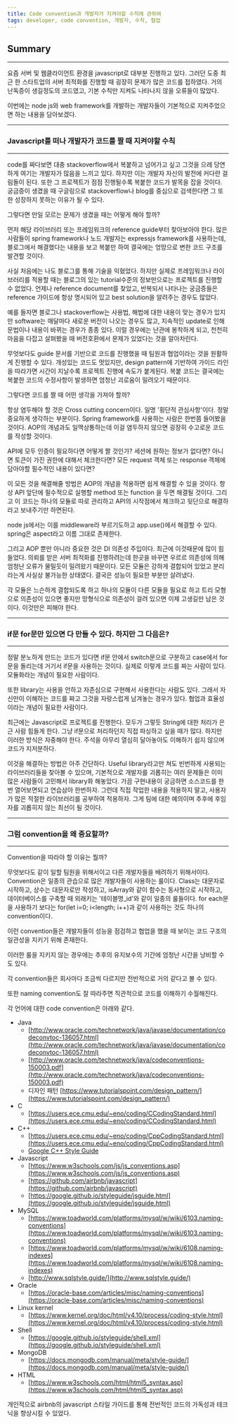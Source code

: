 ```yaml
---
title: Code convention과 개발자가 지켜야할 수칙에 관하여
tags: developer, code convention, 개발자, 수칙, 협업
---
```


## Summary
---
 요즘 서버 및 웹클라이언트 환경을 javascript로 대부분 진행하고 있다.
 그러던 도중 최근 한 스타트업의 서버 최적화를 진행할 때 굉장히 문제가 많은 코드를 접하였다.
 거의 난독증이 생길정도의 코드였고, 기본 수칙만 지켜도 나타나지 않을 오류들이 많았다.

 이번에는 node js와 web framework를 개발하는 개발자들이 기본적으로 지켜주었으면 하는 내용을 담아보겠다.

---
### Javascript를 떠나 개발자가 코드를 짤 때 지켜야할 수칙
---
 code를 짜다보면 대충 stackoverflow에서 복붙하고 넘어가고 싶고 그것을 으레 당연하게 여기는 개발자가 많음을 느끼고 있다.
 하지만 이는 개발자 자신의 발전에 커다란 걸림돌이 된다. 또한 그 프로젝트가 점점 진행될수록 복붙한 코드가 발목을 잡을 것이다.
 궁금증이 생겼을 때 구글링으로 stackoverflow나 blog를 중심으로 검색한다면 그 또한 성장하지 못하는 이유가 될 수 있다.

 그렇다면 만일 모르는 문제가 생겼을 때는 어떻게 해야 할까?

 먼저 해당 라이브러리 또는 프레임워크의 reference guide부터 찾아보아야 한다. 
 많은 사람들이 spring framework나 노드 개발자는 expressjs framework를 사용하는데,
 블로그에서 해결했다는 내용을 보고 복붙만 하여 결국에는 엉망으로 변한 코드 구조를 발견할 것이다.

 사실 처음에는 나도 블로그를 통해 기술을 익혔었다. 하지만 실제로 프레임워크나 라이브러리를 적용할 때는 
 블로그의 있는 tutorial수준의 정보만으로는 프로젝트를 진행할 수 없었다. 언제나 reference document를 찾았고,
 반복되서 나타나는 궁금증들은 reference 가이드에 항상 명시되어 있고 best solution을 알려주는 경우도 많았다.

 예를 들자면 블로그나 stackoverflow는 사용법, 해법에 대한 내용이 맞는 경우가 있지만 software는 매달마다
 새로운 버전이 나오는 경우도 많고, 지속적인 update로 인해 문법이나 내용이 바뀌는 경우가 종종 있다.
 이럴 경우에는 난관에 봉착하게 되고, 천천히 마음을 다잡고 살펴봤을 때 버전호환에서 문제가 있었다는 것을
 알아차린다.

 무엇보다도 guide 문서를 기반으로 코드를 진행했을 때 팀원과 협업이라는 것을 원활하게 진행할 수 있다.
 개성있는 코드도 멋있지만, design pattern에 기반하여 가이드 라인을 따라가면 시간이 지날수록
 프로젝트 진행에 속도가 붙게된다. 복붙 코드는 결국에는 복붙한 코드의 수정사항이 발생하면 엄청난 괴로움이 밀려오기 때문이다.

 그렇다면 코드를 짤 때 어떤 생각을 가져야 할까?

 항상 염두해야 할 것은 Cross cutting concern이다.
 일명 '횡단적 관심사항'이다. 정말 중요하게 생각하는 부분이다.
 Spring framework를 사용하는 사람은 한번쯤 들어봤을 것이다. AOP의 개념과도 일맥상통하는데
 이걸 염두하지 않으면 굉장히 수고로운 코드를 작성할 것이다.

 API에 모두 인증이 필요하다면 어떻게 짤 것인가? 세션에 원하는 정보가 없다면? 아니면 토큰이 가진 권한에 대해서 체크한다면?
 모든 request 객체 또는 response 객체에 담아야할 필수적인 내용이 있다면?

 이 모든 것을 해결해줄 방법은 AOP의 개념을 적용하면 쉽게 해결할 수 있을 것이다.
 항상 API 앞단에 필수적으로 실행할 method 또는 function 을 두면 해결될 것이다.
 그리고 이 코드는 하나의 모듈로 따로 관리하고 API의 시작점에서 체크하고 뒷단으로 해결하라고 보내주기만 하면된다.

 node js에서는 이를 middleware라 부르기도하고 app.use()에서 해결할 수 있다. spring은 aspect라고 이름 그대로 존재한다.

 그리고 AOP 뿐만 아니라 중요한 것은 DI 의존성 주입이다. 최근에 이것때문에 많이 힘들었다.
 의뢰를 받은 서버 최적화를 진행하려는데 한곳을 바꾸면 우르르 의존성에 의해 엄청난 오류가 물밀듯이 밀려왔기 때문이다.
 모든 모듈은 강하게 결합되어 있었고 분리라는게 사실상 불가능한 상태였다. 결국은 성능이 필요한 부분만 살려냈다.

 각 모듈은 느슨하게 결합되도록 하고 하나의 모듈이 다른 모듈을 필요로 하고 트리 모형으로 의존성이 있으면 좋지만
 망형식으로 의존성이 걸려 있으면 이제 고생길만 남은 것이다. 이것만은 피해야 한다.

---
### if문 for문만 있으면 다 만들 수 있다. 하지만 그 다음은?
---
 정말 분노하게 만드는 코드가 있다면 if문 안에서 switch문으로 구분하고 case에서 for문을 돌리는데 거기서 if문을 사용하는 것이다.
 실제로 이렇게 코드를 짜는 사람이 있다. 모듈화라는 개념이 필요한 사람이다.

 또한 library는 사용을 안하고 자존심으로 구현해서 사용한다는 사람도 있다. 그래서 자신만이 이해하는 코드를 짜고
 그것을 자랑스럽게 남겨놓는 경우가 있다. 협업과 효율성이라는 개념이 필요한 사람이다.

 최근에는 Javascript로 프로젝트를 진행한다. 모두가 그렇듯 String에 대한 처리가 은근 사람 힘들게 한다. 그냥 if문으로 처리하던지 직접 파싱하고 싶을 때가 많다.
 하지만 이러한 방식은 자중해야 한다. 주석을 아무리 열심히 달아놓아도 이해하기 쉽지 않으며 코드가 지저분하다.

 이것을 해결하는 방법은 아주 간단하다. Useful library라고만 쳐도 빈번하게 사용되는 라이브러리들을 찾아볼 수 있으며, 기본적으로 개발자를 괴롭히는
 여러 문제들은 이미 많은 사람들이 고민해서 library화 해놓았다. 가끔 구현내용이 궁금하면 소스코드를 한 번 열어보면되고
 연습삼아 한번하자. 그런데 직접 작업한 내용을 적용하지 말고, 사용자가 많은 적절한 라이브러리를 공부하여 적용하자.
 그게 팀에 대한 예의이며 추후에 후임자를 괴롭히지 않는 최선이 될 것이다.

---
### 그럼 convention을 왜 중요할까?
---
 Convention을 따라야 할 이유는 뭘까?

 무엇보다도 같이 일할 팀원을 위해서이고 다른 개발자들을 배려하기 위해서이다. Convention은 일종의 관습으로 많은 개발자들이 사용하는 룰이다.
 Class는 대문자로 시작하고, 상수는 대문자로만 작성하고, isArray와 같이 함수는 동사형으로 시작하고, 데이터베이스를 구축할 때 외래키는 '테이블명_id'와 같이 
 일종의 룰들이다. for each문을 사용하기 보다는 for(let i=0; i<length; i++)과 같이 사용하는 것도 하나의 convention이다.

 이런 convention들은 개발자들이 성능을 점검하고 협업을 했을 때 보이는 코드 구조의 일관성을 지키기 위해 존재한다.

 이러한 룰을 지키지 않는 경우에는 추후의 유지보수의 기간에 엄청난 시간을 낭비할 수도 있다.

 각 convention들은 회사마다 조금씩 다르지만 전반적으로 거의 같다고 볼 수 있다.

 또한 naming convention도 잘 따라주면 직관적으로 코드를 이해하기 수월해진다.

 각 언어에 대한 code convention은 아래와 같다.

 - Java
    - [http://www.oracle.com/technetwork/java/javase/documentation/codeconvtoc-136057.html](http://www.oracle.com/technetwork/java/javase/documentation/codeconvtoc-136057.html)
    - [http://www.oracle.com/technetwork/java/codeconventions-150003.pdf](http://www.oracle.com/technetwork/java/codeconventions-150003.pdf)
    - 디자인 패턴 [https://www.tutorialspoint.com/design_pattern/](https://www.tutorialspoint.com/design_pattern/)
 - C 
    - [https://users.ece.cmu.edu/~eno/coding/CCodingStandard.html](https://users.ece.cmu.edu/~eno/coding/CCodingStandard.html)
 - C++
    - [https://users.ece.cmu.edu/~eno/coding/CppCodingStandard.html](https://users.ece.cmu.edu/~eno/coding/CppCodingStandard.html)
    - [Google C++ Style Guide](https://google.github.io/styleguide/cppguide.html)
 - Javascript
    - [https://www.w3schools.com/js/js_conventions.asp](https://www.w3schools.com/js/js_conventions.asp)
    - [https://github.com/airbnb/javascript](https://github.com/airbnb/javascript)
    - [https://google.github.io/styleguide/jsguide.html](https://google.github.io/styleguide/jsguide.html)
 - MySQL
    - [https://www.toadworld.com/platforms/mysql/w/wiki/6103.naming-conventions](https://www.toadworld.com/platforms/mysql/w/wiki/6103.naming-conventions)
    - [https://www.toadworld.com/platforms/mysql/w/wiki/6108.naming-indexes](https://www.toadworld.com/platforms/mysql/w/wiki/6108.naming-indexes)
    - [http://www.sqlstyle.guide/](http://www.sqlstyle.guide/)
 - Oracle
    - [https://oracle-base.com/articles/misc/naming-conventions](https://oracle-base.com/articles/misc/naming-conventions)
 - Linux kernel
    - [https://www.kernel.org/doc/html/v4.10/process/coding-style.html](https://www.kernel.org/doc/html/v4.10/process/coding-style.html)
 - Shell
    - [https://google.github.io/styleguide/shell.xml](https://google.github.io/styleguide/shell.xml)
 - MongoDB
    - [https://docs.mongodb.com/manual/meta/style-guide/](https://docs.mongodb.com/manual/meta/style-guide/)
 - HTML
    - [https://www.w3schools.com/html/html5_syntax.asp](https://www.w3schools.com/html/html5_syntax.asp)



 개인적으로 airbnb의 javascript 스타일 가이드를 통해 전반적인 코드의 가독성과 테크닉을 향상시킬 수 있었다.